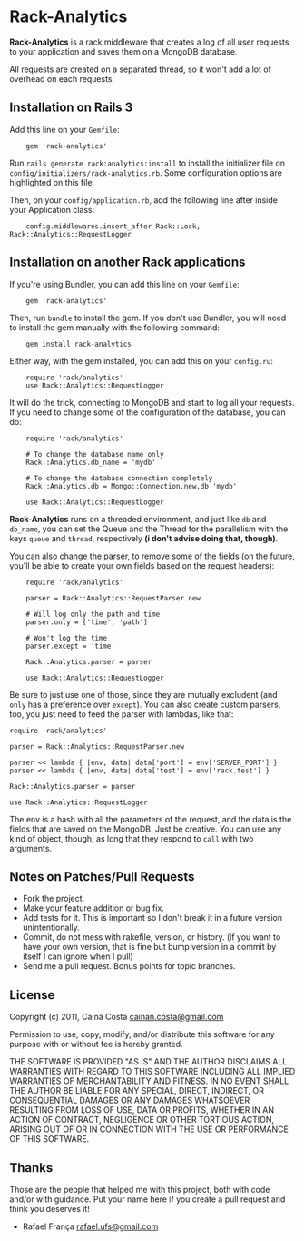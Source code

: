 # Rack-Analytics #

**Rack-Analytics** is a rack middleware that creates a log of all user requests to your application and saves them on a MongoDB database.

All requests are created on a separated thread, so it won't add a lot of overhead on each requests.

## Installation on Rails 3 ##

Add this line on your `Gemfile`:

		gem 'rack-analytics'

Run `rails generate rack:analytics:install` to install the initializer file on `config/initializers/rack-analytics.rb`. Some configuration options are highlighted on this file.

Then, on your `config/application.rb`, add the following line after inside your Application class:

		config.middlewares.insert_after Rack::Lock, Rack::Analytics::RequestLogger

## Installation on another Rack applications ##

If you're using Bundler, you can add this line on your `Gemfile`:

		gem 'rack-analytics'

Then, run `bundle` to install the gem. If you don't use Bundler, you will need to install the gem manually with the following command:

		gem install rack-analytics

Either way, with the gem installed, you can add this on your `config.ru`:

		require 'rack/analytics'
		use Rack::Analytics::RequestLogger

It will do the trick, connecting to MongoDB and start to log all your requests. If you need to change some of the configuration of the database, you can do:

		require 'rack/analytics'
		
		# To change the database name only
		Rack::Analytics.db_name = 'mydb'
		
		# To change the database connection completely
		Rack::Analytics.db = Mongo::Connection.new.db 'mydb'
		
		use Rack::Analytics::RequestLogger

**Rack-Analytics** runs on a threaded environment, and just like `db` and `db_name`, you can set the Queue and the Thread for the parallelism with the keys `queue` and `thread`, respectively **(i don't advise doing that, though)**.

You can also change the parser, to remove some of the fields (on the future, you'll be able to create your own fields based on the request headers):

		require 'rack/analytics'
		
		parser = Rack::Analytics::RequestParser.new
		
		# Will log only the path and time
		parser.only = ['time', 'path']

		# Won't log the time
		parser.except = 'time'
		
		Rack::Analytics.parser = parser

		use Rack::Analytics::RequestLogger

Be sure to just use one of those, since they are mutually excludent (and `only` has a preference over `except`). You can also create custom parsers, too, you just need to feed the parser with lambdas, like that:

    require 'rack/analytics'

    parser = Rack::Analytics::RequestParser.new

    parser << lambda { |env, data| data['port'] = env['SERVER_PORT'] }
    parser << lambda { |env, data| data['test'] = env['rack.test'] }

    Rack::Analytics.parser = parser

    use Rack::Analytics::RequestLogger

The env is a hash with all the parameters of the request, and the data is the fields that are saved on the MongoDB. Just be creative. You can use any kind of object, though, as long that they respond to `call` with two arguments.

## Notes on Patches/Pull Requests ##

* Fork the project.
* Make your feature addition or bug fix.
* Add tests for it. This is important so I don't break it in a future version unintentionally.
* Commit, do not mess with rakefile, version, or history. (if you want to have your own version, that is fine but bump version in a commit by itself I can ignore when I pull)
* Send me a pull request. Bonus points for topic branches.

## License ##

Copyright (c) 2011, Cainã Costa <cainan.costa@gmail.com>

Permission to use, copy, modify, and/or distribute this software for any purpose with or without fee is hereby granted.

THE SOFTWARE IS PROVIDED "AS IS" AND THE AUTHOR DISCLAIMS ALL WARRANTIES WITH REGARD TO THIS SOFTWARE INCLUDING ALL IMPLIED WARRANTIES OF MERCHANTABILITY AND FITNESS. IN NO EVENT SHALL THE AUTHOR BE LIABLE FOR ANY SPECIAL, DIRECT, INDIRECT, OR CONSEQUENTIAL DAMAGES OR ANY DAMAGES WHATSOEVER RESULTING FROM LOSS OF USE, DATA OR PROFITS, WHETHER IN AN ACTION OF CONTRACT, NEGLIGENCE OR OTHER TORTIOUS ACTION, ARISING OUT OF OR IN CONNECTION WITH THE USE OR PERFORMANCE OF THIS SOFTWARE.

## Thanks ##

Those are the people that helped me with this project, both with code and/or with guidance. Put your name here if you create a pull request and think you deserves it!

* Rafael França <rafael.ufs@gmail.com>
